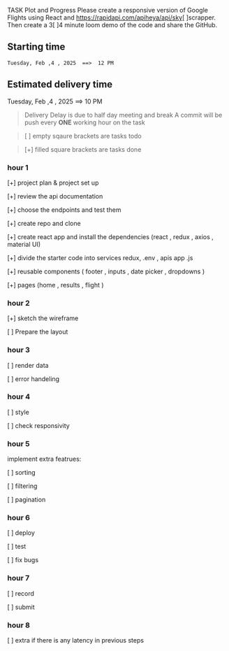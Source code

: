 TASK Plot and Progress
Please create a responsive version of Google Flights using React and https://rapidapi.com/apiheya/api/sky[ ]scrapper. Then create a 3[ ]4 minute loom demo of the code and share the GitHub.
  
  ## Starting time
    Tuesday, Feb ,4 , 2025  ==>  12 PM

  ## Estimated delivery time  

  Tuesday, Feb ,4 , 2025  ==>  10 PM

 > Delivery Delay is due to half day meeting and break
 > A commit will be push every **ONE** working hour on the task

 > [ ]  empty sqaure brackets are tasks todo 

 >  [+] filled square brackets are tasks done

### hour 1 
[+] project plan & project set up

[+] review the api documentation

[+] choose the endpoints and test them


[+] create repo and clone

[+] create react app and install the dependencies (react , redux , axios , material UI)

[+] divide the starter code into services redux, .env , apis
app .js

[+] reusable components ( footer , inputs , date picker , dropdowns )

[+] pages (home , results , flight )

### hour 2 
[+] sketch the wireframe

[ ] Prepare the layout

### hour 3
[ ] render data

[ ] error handeling


### hour 4 
[ ] style 

[ ] check responsivity

### hour 5 
implement extra featrues:

[ ] sorting 

[ ] filtering 

[ ] pagination

### hour 6 

[ ] deploy 

[ ] test

[ ] fix bugs

### hour 7 

[ ] record

[ ] submit

### hour 8 

[ ] extra if there is any latency in previous steps

